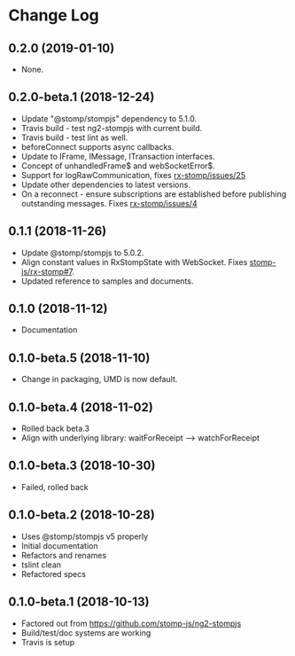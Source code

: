 # Change Log

## 0.2.0 (2019-01-10)

* None.

## 0.2.0-beta.1 (2018-12-24)

* Update "@stomp/stompjs" dependency to 5.1.0.
* Travis build - test ng2-stompjs with current build.
* Travis build - test lint as well.
* beforeConnect supports async callbacks.
* Update to IFrame, IMessage, ITransaction interfaces.
* Concept of unhandledFrame$ and webSocketError$.
* Support for logRawCommunication, fixes 
  [rx-stomp/issues/25](https://github.com/stomp-js/rx-stomp/issues/25)
* Update other dependencies to latest versions.
* On a reconnect - ensure subscriptions are established before
  publishing outstanding messages.
  Fixes [rx-stomp/issues/4](https://github.com/stomp-js/rx-stomp/issues/4)

## 0.1.1 (2018-11-26)

* Update @stomp/stompjs to 5.0.2.
* Align constant values in RxStompState with WebSocket.
  Fixes [stomp-js/rx-stomp#7](https://github.com/stomp-js/rx-stomp/issues/7).
* Updated reference to samples and documents.

## 0.1.0 (2018-11-12)

* Documentation

## 0.1.0-beta.5 (2018-11-10)

* Change in packaging, UMD is now default.

## 0.1.0-beta.4 (2018-11-02)

* Rolled back beta.3
* Align with underlying library: waitForReceipt --> watchForReceipt

## 0.1.0-beta.3 (2018-10-30)

* Failed, rolled back

## 0.1.0-beta.2 (2018-10-28)

* Uses @stomp/stompjs v5 properly
* Initial documentation
* Refactors and renames
* tslint clean
* Refactored specs 

## 0.1.0-beta.1 (2018-10-13)

* Factored out from https://github.com/stomp-js/ng2-stompjs
* Build/test/doc systems are working
* Travis is setup
